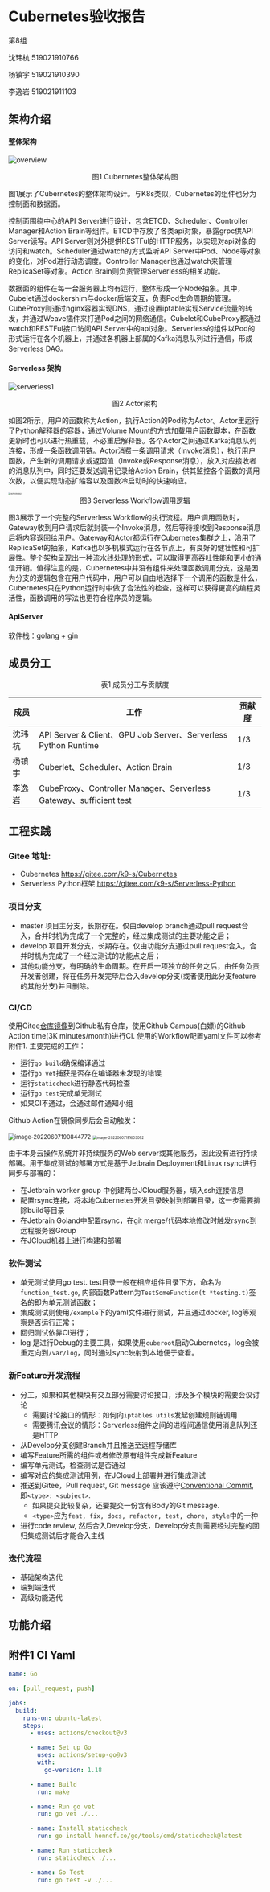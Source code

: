 # Cubernetes验收报告

第8组

沈玮杭 519021910766

杨镇宇 519021910390

李逸岩 519021911103



## 架构介绍



#### 整体架构

![overview](Cubernetes验收报告.assets/overview.png)

<center>图1 Cubernetes整体架构图</center>

图1展示了Cubernetes的整体架构设计。与K8s类似，Cubernetes的组件也分为控制面和数据面。

控制面围绕中心的API Server进行设计，包含ETCD、Scheduler、Controller Manager和Action Brain等组件。ETCD中存放了各类api对象，暴露grpc供API Server读写。API Server则对外提供RESTFul的HTTP服务，以实现对api对象的访问和watch。Scheduler通过watch的方式监听API Server中Pod、Node等对象的变化，对Pod进行动态调度。Controller Manager也通过watch来管理ReplicaSet等对象。Action Brain则负责管理Serverless的相关功能。

数据面的组件在每一台服务器上均有运行，整体形成一个Node抽象。其中，Cubelet通过dockershim与docker后端交互，负责Pod生命周期的管理。CubeProxy则通过nginx容器实现DNS，通过设置iptable实现Service流量的转发，并通过Weave插件来打通Pod之间的网络通信。Cubelet和CubeProxy都通过watch和RESTFul接口访问API Server中的api对象。Serverless的组件以Pod的形式运行在各个机器上，并通过各机器上部属的Kafka消息队列进行通信，形成Serverless DAG。



#### Serverless 架构

![serverless1](Cubernetes验收报告.assets/serverless1.png)

<center>图2 Actor架构</center>

如图2所示，用户的函数称为Action，执行Action的Pod称为Actor。Actor里运行了Python解释器的容器，通过Volume Mount的方式加载用户函数脚本，在函数更新时也可以进行热重载，不必重启解释器。各个Actor之间通过Kafka消息队列连接，形成一条函数调用链。Actor消费一条调用请求（Invoke消息），执行用户函数，产生新的调用请求或返回值（Invoke或Response消息），放入对应接收者的消息队列中，同时还要发送调用记录给Action Brain，供其监控各个函数的调用次数，以便实现动态扩缩容以及函数冷启动时的快速响应。



<img src="Cubernetes验收报告.assets/serverless2.png" alt="serverless2" style="zoom:28%;" />

<center>图3 Serverless Workflow调用逻辑</center>

图3展示了一个完整的Serverless Workflow的执行流程。用户调用函数时，Gateway收到用户请求后就封装一个Invoke消息，然后等待接收到Response消息后将内容返回给用户。Gateway和Actor都运行在Cubernetes集群之上，沿用了ReplicaSet的抽象，Kafka也以多机模式运行在各节点上，有良好的健壮性和可扩展性。整个架构呈现出一种流水线处理的形式，可以取得更高吞吐性能和更小的通信开销。值得注意的是，Cubernetes中并没有组件来处理函数调用分支，这是因为分支的逻辑包含在用户代码中，用户可以自由地选择下一个调用的函数是什么，Cubernetes只在Python运行时中做了合法性的检查，这样可以获得更高的编程灵活性，函数调用的写法也更符合程序员的逻辑。

#### ApiServer

软件栈：golang + gin





## 成员分工

<center>表1 成员分工与贡献度</center>

| 成员   | 工作                                                         | 贡献度 |
| ------ | ------------------------------------------------------------ | ------ |
| 沈玮杭 | API Server & Client、GPU Job Server、Serverless Python Runtime | 1/3    |
| 杨镇宇 | Cuberlet、Scheduler、Action Brain                            | 1/3    |
| 李逸岩 | CubeProxy、Controller Manager、Serverless Gateway、sufficient test | 1/3    |



## 工程实践

### Gitee 地址: 

- Cubernetes https://gitee.com/k9-s/Cubernetes
- Serverless Python框架 https://gitee.com/k9-s/Serverless-Python

### 项目分支

- master 项目主分支，长期存在。仅由develop branch通过pull request合入，合并时机为完成了一个完整的，经过集成测试的主要功能之后；
- develop 项目开发分支，长期存在。仅由功能分支通过pull request合入，合并时机为完成了一个经过测试的功能点之后；
- 其他功能分支，有明确的生命周期。在开启一项独立的任务之后，由任务负责开发者创建，将在任务开发完毕后合入develop分支(或者使用此分支feature的其他分支)并且删除。

### CI/CD

使用Gitee[仓库镜像](https://gitee.com/help/articles/4336)到Github私有仓库，使用Github Campus(白嫖)的Github Action time(3K minutes/month)进行CI. 使用的Workflow配置yaml文件可以参考附件1. 主要完成的工作：

* 运行`go build`确保编译通过
* 运行`go vet`捕获是否存在编译器未发现的错误
* 运行`staticcheck`进行静态代码检查
* 运行`go test`完成单元测试
* 如果CI不通过，会通过邮件通知小组

Github Action在镜像同步后会自动触发：

<img src="https://s2.loli.net/2022/06/07/u81hBGRo9WanevA.png" alt="image-20220607190844772" style="zoom:80%;" />

<img src="https://s2.loli.net/2022/06/07/aYtXODCPKb3y5Bp.png" alt="image-20220607191603092" style="zoom: 50%;" />

由于本身云操作系统并非持续服务的Web server或其他服务，因此没有进行持续部署。用于集成测试的部署方式是基于Jetbrain Deployment和Linux rsync进行同步与部署的：

- 在Jetbrain worker group 中创建两台JCloud服务器，填入ssh连接信息
- 配置rsync连接，将本地Cubernetes开发目录映射到部署目录，这一步需要排除build等目录
- 在Jetbrain Goland中配置rsync，在git merge/代码本地修改时触发rsync到远程服务器Group
- 在JCloud机器上进行构建和部署

### 软件测试

- 单元测试使用go test. test目录一般在相应组件目录下方，命名为`function_test.go`, 内部函数Pattern为`TestSomeFunction(t *testing.t)`签名的即为单元测试函数；
- 集成测试则使用`/example`下的yaml文件进行测试，并且通过docker, log等观察是否运行正常；
- 回归测试依靠CI进行；
- log 是进行Debug的主要工具，如果使用`cuberoot`启动Cubernetes，log会被重定向到`/var/log`，同时通过sync映射到本地便于查看。

###  新Feature开发流程

- 分工，如果和其他模块有交互部分需要讨论接口，涉及多个模块的需要会议讨论
  - 需要讨论接口的情形：如何向`iptables utils`发起创建规则链调用
  - 需要腾讯会议的情形：Serverless组件之间的进程间通信使用消息队列还是HTTP
- 从Develop分支创建Branch并且推送至远程存储库
- 编写Feature所需的组件或者修改原有组件完成新Feature
- 编写单元测试，检查测试是否通过
- 编写对应的集成测试用例，在JCloud上部署并进行集成测试
- 推送到Gitee，Pull request, Git message 应该遵守[Conventional Commit](https://www.conventionalcommits.org/en/v1.0.0/), 即`<type>: <subject>`. 
  - 如果提交比较复杂，还要提交一份含有Body的Git message.
  - `<type>`应为`feat, fix, docs, refactor, test, chore, style`中的一种
- 进行code review, 然后合入Develop分支，Develop分支则需要经过完整的回归集成测试后才能合入主线

### 迭代流程

- 基础架构迭代
- 端到端迭代
- 高级功能迭代

## 功能介绍



## 附件1 CI Yaml

```yaml
name: Go

on: [pull_request, push]

jobs:
  build:
    runs-on: ubuntu-latest
    steps:
      - uses: actions/checkout@v3

      - name: Set up Go
        uses: actions/setup-go@v3
        with:
          go-version: 1.18

      - name: Build
        run: make

      - name: Run go vet
        run: go vet ./...

      - name: Install staticcheck
        run: go install honnef.co/go/tools/cmd/staticcheck@latest

      - name: Run staticcheck
        run: staticcheck ./...

      - name: Go Test
        run: go test -v ./...
```


